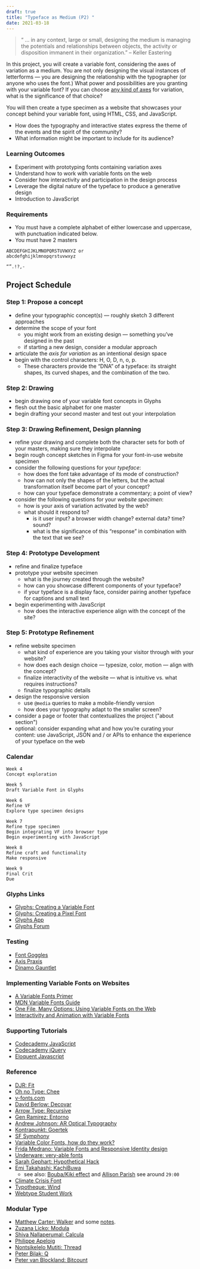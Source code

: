 ```yaml
---
draft: true
title: "Typeface as Medium (P2) "
date: 2021-03-18
---
```



> “ ... in any context, large or small, designing the medium is managing the potentials and relationships between objects, the activity or disposition immanent in their organization.” – Keller Eastering


In this project, you will create a variable font, considering the axes of variation as a medium. You are not only designing the visual instances of letterforms — you are designing the relationship with the typographer (or anyone who uses the font.) What power and possibilities are you granting with your variable font? If you can choose [any kind of axes](https://v-fonts.com/) for variation, what is the significance of that choice?

You will then create a type specimen as a website that showcases your concept behind your variable font, using HTML, CSS, and JavaScript.

* How does the typography and interactive states express the theme of the events and the spirit of the community?
* What information might be important to include for its audience?

### Learning Outcomes

* Experiment with prototyping fonts containing variation axes
* Understand how to work with variable fonts on the web
* Consider how interactivity and participation in the design process
* Leverage the digital nature of the typeface to produce a generative design
* Introduction to JavaScript

### Requirements

* You must have a complete alphabet of either lowercase and uppercase, with punctuation indicated below.
* You must have 2 masters

```
ABCDEFGHIJKLMNOPQRSTUVWXYZ or
abcdefghijklmnopqrstuvwxyz

“”.!?,-
```

## Project Schedule


### Step 1: Propose a concept

- define your typographic concept(s) — roughly sketch 3 different approaches
- determine the scope of your font
	- you might work from an existing design — something you’ve designed in the past 
	- if starting a new design, consider a modular approach
- articulate the *axis for variation* as an intentional design space
- begin with the control characters: H, O, D, n, o, p.
  - These characters provide the “DNA” of a typeface: its straight shapes, its curved shapes, and the combination of the two.


### Step 2: Drawing

- begin drawing one of your variable font concepts in Glyphs
- flesh out the basic alphabet for one master
- begin drafting your second master and test out your interpolation


### Step 3: Drawing Refinement, Design planning

- refine your drawing and complete both the character sets for both of your masters, making sure they interpolate
- begin rough concept sketches in Figma for your font-in-use website specimen
- consider the following questions for your *typeface*:
  - how does the font take advantage of its mode of construction?
  - how can not only the shapes of the letters, but the actual transformation itself become part of your concept?
  - how can your typeface demonstrate a commentary; a point of view?
- consider the following questions for your *website specimen*:
  - how is your axis of variation activated by the web?
  - what should it respond to?
    - is it user input? a browser width change? external data? time? sound?
    - what is the significance of this “response” in combination with the text that we see?


### Step 4: Prototype Development

- refine and finalize typeface
- prototype your website specimen
  - what is the journey created through the website?
  - how can you showcase different components of your typeface?
  - if your typeface is a display face, consider pairing another typeface for captions and small text
- begin experimenting with JavaScript
  - how does the interactive experience align with the concept of the site?


### Step 5: Prototype Refinement
* refine website specimen
  - what kind of experience are you taking your visitor through with your website?
  - how does each design choice — typesize, color, motion — align with the concept?
  - finalize interactivity of the website — what is intuitive vs. what requires instructions?
  - finalize typographic details
* design the responsive version
  - use `@media` queries to make a mobile-friendly version
  - how does your typography adapt to the smaller screen?
* consider a page or footer that contextualizes the project ("about section")
* optional: consider expanding what and how you’re curating your content: use JavaScript, JSON and / or APIs to enhance the experience of your typeface on the web


### Calendar

```
Week 4
Concept exploration

Week 5
Draft Variable Font in Glyphs

Week 6
Refine VF
Explore type specimen designs

Week 7
Refine type specimen
Begin integrating VF into browser type
Begin experimenting with JavaScript

Week 8
Refine craft and functionality
Make responsive

Week 9
Final Crit
Due
```


### Glyphs Links
- [Glyphs: Creating a Variable Font](https://glyphsapp.com/tutorials/creating-a-variable-font)
- [Glyphs: Creating a Pixel Font](https://glyphsapp.com/learn/pixelfont)
- [Glyphs App](https://glyphsapp.com/tutorials)
- [Glyphs Forum](https://forum.glyphsapp.com/)


### Testing
- [Font Goggles](https://github.com/justvanrossum/fontgoggles/releases/tag/v1.1)
- [Axis Praxis](https://www.axis-praxis.org/specimens/__DEFAULT__")
- [Dinamo Gauntlet](https://dinamodarkroom.com/gauntlet/)


### Implementing Variable Fonts on Websites
- [A Variable Fonts Primer](https://variablefonts.io/)
- [MDN Variable Fonts Guide](https://developer.mozilla.org/en-US/docs/Web/CSS/CSS_Fonts/Variable_Fonts_Guide)
- [One File, Many Options: Using Variable Fonts on the Web](https://css-tricks.com/one-file-many-options-using-variable-fonts-web/)
- [Interactivity and Animation with Variable Fonts](https://24ways.org/2019/interactivity-and-animation-with-variable-fonts/)


### Supporting Tutorials
- [Codecademy JavaScript](https://www.codecademy.com/learn/introduction-to-javascript)
- [Codecademy jQuery](https://www.codecademy.com/learn/learn-jquery)
- [Eloquent Javascript](https://eloquentjavascript.net/)


### Reference
- [DJR: Fit](https://djr.com/fit/)
- [Oh no Type: Chee](https://v-fonts.com/fonts/cheee-variable)
- [v-fonts.com](https://v-fonts.com/)
- [David Berlow: Decovar](https://www.typenetwork.com/brochure/decovar-a-decorative-variable-font-by-david-berlow#?skelID=SA&skel=0.82&termID=TA&term=1)
- [Arrow Type: Recursive](https://www.recursive.design/)
- [Gen Ramirez: Entorno](https://www.typemedia2018.com/gen)
- [Andrew Johnson: AR Optical Typography](https://www.aetherpoint.com/casestudy/AR-optical-typography/)
- [Kontrapunkt: Goertek](https://www.kontrapunkt.com/work/goertek/)
- [SF Symphony](https://www.wearecollins.com/work/sf-symphony/)
- [Variable Color Fonts, how do they work?](https://www.typearture.com/howdotheywork/)
- [Frida Medrano: Variable Fonts and Responsive Identity design](https://theblog.adobe.com/heres-why-you-should-be-thinking-about-responsive-logo-design/)
- [Underware: very-able fonts](http://very-able-fonts.com/)
- [Sarah Gephart: Hypothetical Hack](http://mgmtdesign.com/digressions/home/type-and-gender/hypothetical-hack/)
- [Emi Takahashi: KachiBuwa](https://www.emitakahashi.ca/kachibuwa#0)
  - see also: [Bouba/Kiki effect](https://en.wikipedia.org/wiki/Bouba/kiki_effect) and [Allison Parish](https://www.youtube.com/watch?v=L3D0JEA1Jdc&ab_channel=StrangeLoopConference) see around `29:00`
- [Climate Crisis Font](https://kampanjat.hs.fi/climatefont/index.html)
- [Typotheque: Wind](https://www.typotheque.com/fonts/wind/about)
- [Webtype Student Work](https://risd-web.github.io/webtype-spring2020/students/)


### Modular Type
- [Matthew Carter: Walker](https://walkerart.org/minnesotabydesign/objects/walker) and some [notes](https://walkerart.org/magazine/matthew-carter).
- [Zuzana Licko: Modula](https://www.emigre.com/Fonts/Modula)
- [Shiva Nallaperumal: Calcula](https://www.typotheque.com/blog/calcula_a_geometrical_layering_display_typeface_with_thousands_of_ligatures)
- [Philippe Apeloig](https://apeloig.com/type/typographie/)
- [Nontsikelelo Mutiti: Thread](http://nontsikelelomutiti.com/2017/03/04/the-digital-in-black-hair-aesthetics/)
- [Peter Bilak: Q](https://eyeondesign.aiga.org/peter-bilaks-playful-buildable-type-system-q-is-the-lego-of-typefaces/)
- [Peter van Blockland: Bitcount ](https://bitcount.typenetwork.com/)

